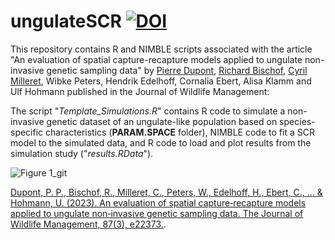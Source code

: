 # ungulateSCR [![DOI](https://zenodo.org/badge/498290095.svg)](https://doi.org/10.5281/zenodo.7539837)
This repository contains R and NIMBLE scripts associated with the article "An evaluation of spatial capture-recapture models applied to ungulate non-invasive genetic sampling data" by [Pierre Dupont](https://www.researchgate.net/profile/Pierre-Dupont-6), [Richard Bischof](https://www.researchgate.net/profile/Richard-Bischof-2), [Cyril Milleret](https://www.researchgate.net/profile/Cyril-Milleret), Wibke Peters, Hendrik Edelhoff, Cornalia Ebert, Alisa Klamm and Ulf Hohmann published in the Journal of Wildlife Management:


The script "_Template_Simulations.R_" contains R code to simulate a non-invasive genetic dataset of an ungulate-like population based on species-specific characteristics (**PARAM.SPACE** folder), NIMBLE code to fit a SCR model to the simulated data, and R code to load and plot results from the simulation study ("_results.RData_").

![Figure 1_git](https://github.com/user-attachments/assets/cdb16e27-2c4b-4510-a204-fa6d068b6c28)

[Dupont, P. P., Bischof, R., Milleret, C., Peters, W., Edelhoff, H., Ebert, C., ... & Hohmann, U. (2023). An evaluation of spatial capture‐recapture models applied to ungulate non‐invasive genetic sampling data. The Journal of Wildlife Management, 87(3), e22373.](https://wildlife.onlinelibrary.wiley.com/doi/full/10.1002/jwmg.22373).
